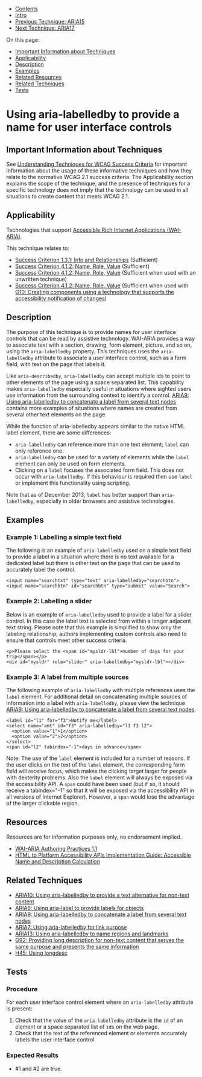 -   [Contents](https://www.w3.org/WAI/WCAG21/Techniques/#techniques "Table of Contents")
-   [Intro](https://www.w3.org/WAI/WCAG21/Techniques/#introduction "Introduction to Techniques")
-   [Previous Technique: ARIA15](ARIA15)
-   [Next Technique: ARIA17](ARIA17)

On this page:

-   [Important Information about Techniques](#important-information)
-   [Applicability](#applicability)
-   [Description](#description)
-   [Examples](#examples)
-   [Related Resources](#resources)
-   [Related Techniques](#related)
-   [Tests](#tests)

Using aria-labelledby to provide a name for user interface controls
===================================================================

Important Information about Techniques
--------------------------------------

See [Understanding Techniques for WCAG Success Criteria](https://www.w3.org/WAI/WCAG21/Understanding/understanding-techniques) for important information about the usage of these informative techniques and how they relate to the normative WCAG 2.1 success criteria. The Applicability section explains the scope of the technique, and the presence of techniques for a specific technology does not imply that the technology can be used in all situations to create content that meets WCAG 2.1.

Applicability
-------------

Technologies that support [Accessible Rich Internet Applications (WAI-ARIA)](https://www.w3.org/TR/wai-aria/).

This technique relates to:

-   [Success Criterion 1.3.1: Info and Relationships](https://www.w3.org/WAI/WCAG21/Understanding/info-and-relationships) (Sufficient)
-   [Success Criterion 4.1.2: Name, Role, Value](https://www.w3.org/WAI/WCAG21/Understanding/name-role-value) (Sufficient)
-   [Success Criterion 4.1.2: Name, Role, Value](https://www.w3.org/WAI/WCAG21/Understanding/name-role-value) (Sufficient when used with an unwritten technique)
-   [Success Criterion 4.1.2: Name, Role, Value](https://www.w3.org/WAI/WCAG21/Understanding/name-role-value) (Sufficient when used with [G10: Creating components using a technology that supports the accessibility notification of changes](../general/G10))

Description
-----------

The purpose of this technique is to provide names for user interface controls that can be read by assistive technology. WAI-ARIA provides a way to associate text with a section, drawing, form element, picture, and so on, using the `aria-labelledby` property. This techniques uses the `aria-labelledby` attribute to associate a user interface control, such as a form field, with text on the page that labels it.

Like `aria-describedby`, `aria-labelledby` can accept multiple ids to point to other elements of the page using a space separated list. This capability makes `aria-labelledby` especially useful in situations where sighted users use information from the surrounding context to identify a control. [ARIA9: Using aria-labelledby to concatenate a label from several text nodes](https://www.w3.org/WAI/WCAG21/Techniques/aria/ARIA9) contains more examples of situations where names are created from several other text elements on the page.

While the function of aria-labelledby appears similar to the native HTML label element, there are some differences:

-   `aria-labelledby` can reference more than one text element; `label` can only reference one.
-   `aria-labelledby` can be used for a variety of elements while the `label` element can only be used on form elements.
-   Clicking on a `label` focuses the associated form field. This does not occur with `aria-labelledby`. If this behaviour is required then use `label` or implement this functionality using scripting.

Note that as of December 2013, `label` has better support than `aria-labelledby`, especially in older browsers and assistive technologies.

Examples
--------

### Example 1: Labelling a simple text field

The following is an example of `aria-labelledby` used on a simple text field to provide a label in a situation where there is no text available for a dedicated label but there is other text on the page that can be used to accurately label the control.

    <input name="searchtxt" type="text" aria-labelledby="searchbtn">
    <input name="searchbtn" id="searchbtn" type="submit" value="Search">

### Example 2: Labelling a slider

Below is an example of `aria-labelledby` used to provide a label for a slider control. In this case the label text is selected from within a longer adjacent text string. Please note that this example is simplified to show only the labeling relationship; authors implementing custom controls also need to ensure that controls meet other success criteria.

    <p>Please select the <span id="mysldr-lbl">number of days for your trip</span></p>
    <div id="mysldr" role="slider" aria-labelledby="mysldr-lbl"></div>

### Example 3: A label from multiple sources

The following example of `aria-labelledby` with multiple references uses the `label` element. For additional detail on concatenating multiple sources of information into a label with `aria-labelledby`, please view the technique [ARIA9: Using aria-labelledby to concatenate a label from several text nodes](https://www.w3.org/WAI/WCAG21/Techniques/aria/ARIA9).

    <label id="l1" for="f3">Notify me</label>
    <select name="amt" id="f3" aria-labelledby="l1 f3 l2">
      <option value="1">1</option>
      <option value="2">2</option>
    </select>
    <span id="l2" tabindex="-1">days in advance</span>

Note: The use of the `label` element is included for a number of reasons. If the user clicks on the text of the `label` element, the corresponding form field will receive focus, which makes the clicking target larger for people with dexterity problems. Also the `label` element will always be exposed via the accessibility API. A `span` could have been used (but if so, it should receive a tabindex="-1" so that it will be exposed via the accessibility API in all versions of Internet Explorer). However, a `span` would lose the advantage of the larger clickable region.

Resources
---------

Resources are for information purposes only, no endorsement implied.

-   [WAI-ARIA Authoring Practices 1.1](https://www.w3.org/TR/wai-aria-practices/)
-   [HTML to Platform Accessibility APIs Implementation Guide: Accessible Name and Description Calculation](https://www.w3.org/TR/html-aapi/#accessible-name-and-description-calculation)

Related Techniques
------------------

-   [ARIA10: Using aria-labelledby to provide a text alternative for non-text content](https://www.w3.org/WAI/WCAG21/Techniques/aria/ARIA10)
-   [ARIA6: Using aria-label to provide labels for objects](https://www.w3.org/WAI/WCAG21/Techniques/aria/ARIA6)
-   [ARIA9: Using aria-labelledby to concatenate a label from several text nodes](https://www.w3.org/WAI/WCAG21/Techniques/aria/ARIA9)
-   [ARIA7: Using aria-labelledby for link purpose](https://www.w3.org/WAI/WCAG21/Techniques/aria/ARIA7)
-   [ARIA13: Using aria-labelledby to name regions and landmarks](https://www.w3.org/WAI/WCAG21/Techniques/aria/ARIA13)
-   [G92: Providing long description for non-text content that serves the same purpose and presents the same information](https://www.w3.org/WAI/WCAG21/Techniques/general/G92)
-   [H45: Using longdesc](https://www.w3.org/WAI/WCAG21/Techniques/html/H45)

Tests
-----

### Procedure

For each user interface control element where an `aria-labelledby` attribute is present:

1.  Check that the value of the `aria-labelledby` attribute is the `id` of an element or a space separated list of `id`s on the web page.
2.  Check that the text of the referenced element or elements accurately labels the user interface control.

### Expected Results

-   \#1 and \#2 are true.
